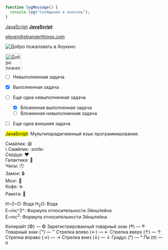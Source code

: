 ```javascript
function logMessage() {
  console.log("Сообщение в консоль");
}
```

[JavaScript](https://ru.wikipedia.org/wiki/JavaScript "Мультипарадигменный язык программирования")
**[JavaScript](https://ru.wikipedia.org/wiki/JavaScript "Мультипарадигменный язык программирования")**


<eleven@strangerthings.com>


![Добро пожаловать в Хоукинс](https://upload.wikimedia.org/wikipedia/commons/thumb/9/99/Unofficial_JavaScript_logo_2.svg/1024px-Unofficial_JavaScript_logo_2.svg.png)

<img alt="Добро пожаловать в Хоукинс" height="50" src="https://upload.wikimedia.org/wikipedia/commons/thumb/9/99/Unofficial_JavaScript_logo_2.svg/1024px-Unofficial_JavaScript_logo_2.svg.png" width="50" />


- [ ] Невыполненная задача
- [x] Выполненная задача
- [ ] Еще одна невыполненная задача
  - [x] Вложенная выполненная задача
  - [ ] Вложенная невыполненная задача
- [ ] Еще одна внешняя задача



<mark>JavaScript</mark>: Мультипарадигменный язык программирования.  


Смайлик: :smile:  
\ Смайлик: \:smile:  
Сердце: :heart:  
Галактика: :milky_way:  
Часы: :clock1:  
Замок: :lock:  
Мозг: :brain:  
Кофе: :coffee:  
Ракета: :rocket:  


H~2~O: Вода 
H<sub>2</sub>O: Вода   
E=mc^2^: Формула относительности Эйнштейна  
E=mc<sup>2</sup>: Формула относительности Эйнштейна  

[comment]: <> (Это комментарий, который не будет включен в вывод)

[comment]: <> (даже при использовании в ссылке.)
[//]: # (Это может быть наиболее платформонезависимый комментарий)

Копирайт (©) — &copy;
Зарегистрированный товарный знак (®) — &reg;
Товарный знак (™) — &trade;
Стрелка влево (←) — &larr;
Стрелка вверх (↑) — &uarr;
Стрелка вправо (→) — &rarr;
Стрелка вниз (↓) — &darr;
Градус (°) — &#176;
Пи (π) — &#960;
